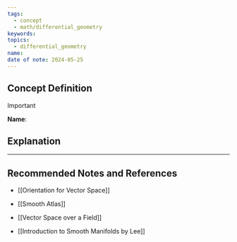 ```yaml
---
tags:
  - concept
  - math/differential_geometry
keywords: 
topics:
  - differential_geometry
name: 
date of note: 2024-05-25
---
```


## Concept Definition

>[!important]
>**Name**: 



## Explanation





-----------
##  Recommended Notes and References

- [[Orientation for Vector Space]]
- [[Smooth Atlas]]

- [[Vector Space over a Field]]

- [[Introduction to Smooth Manifolds by Lee]]